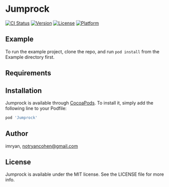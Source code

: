 # Jumprock

[![CI Status](https://img.shields.io/travis/imryan/Jumprock.svg?style=flat)](https://travis-ci.org/imryan/Jumprock)
[![Version](https://img.shields.io/cocoapods/v/Jumprock.svg?style=flat)](https://cocoapods.org/pods/Jumprock)
[![License](https://img.shields.io/cocoapods/l/Jumprock.svg?style=flat)](https://cocoapods.org/pods/Jumprock)
[![Platform](https://img.shields.io/cocoapods/p/Jumprock.svg?style=flat)](https://cocoapods.org/pods/Jumprock)

## Example

To run the example project, clone the repo, and run `pod install` from the Example directory first.

## Requirements

## Installation

Jumprock is available through [CocoaPods](https://cocoapods.org). To install
it, simply add the following line to your Podfile:

```ruby
pod 'Jumprock'
```

## Author

imryan, notryancohen@gmail.com

## License

Jumprock is available under the MIT license. See the LICENSE file for more info.
